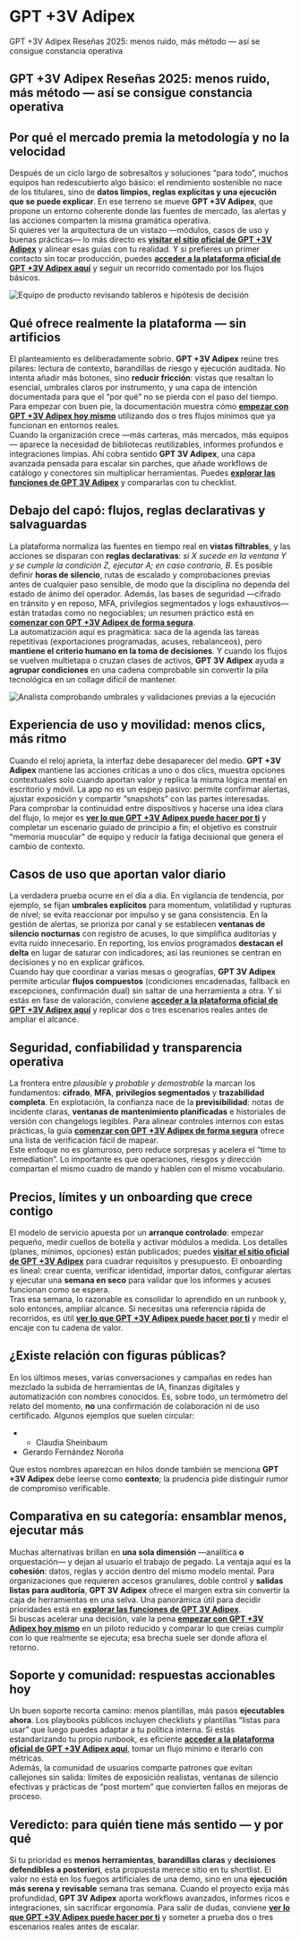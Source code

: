 # GPT +3V Adipex
GPT +3V Adipex Reseñas 2025: menos ruido, más método — así se consigue constancia operativa
## GPT +3V Adipex Reseñas 2025: menos ruido, más método — así se consigue constancia operativa

## Por qué el mercado premia la metodología y no la velocidad
Después de un ciclo largo de sobresaltos y soluciones “para todo”, muchos equipos han redescubierto algo básico: el rendimiento sostenible no nace de los titulares, sino de **datos limpios, reglas explícitas y una ejecución que se puede explicar**. En ese terreno se mueve **GPT +3V Adipex**, que propone un entorno coherente donde las fuentes de mercado, las alertas y las acciones comparten la misma gramática operativa.  
Si quieres ver la arquitectura de un vistazo —módulos, casos de uso y buenas prácticas— lo más directo es **[visitar el sitio oficial de GPT +3V Adipex](https://gpt3vadipexmexico.com)** y alinear esas guías con tu realidad. Y si prefieres un primer contacto sin tocar producción, puedes **[acceder a la plataforma oficial de GPT +3V Adipex aquí](https://gpt3vadipexmexico.com)** y seguir un recorrido comentado por los flujos básicos.

![Equipo de producto revisando tableros e hipótesis de decisión](https://images.pexels.com/photos/3184639/pexels-photo-3184639.jpeg?auto=compress&cs=tinysrgb&w=1170&h=780&dpr=1)

## Qué ofrece realmente la plataforma — sin artificios
El planteamiento es deliberadamente sobrio. **GPT +3V Adipex** reúne tres pilares: lectura de contexto, barandillas de riesgo y ejecución auditada. No intenta añadir más botones, sino **reducir fricción**: vistas que resaltan lo esencial, umbrales claros por instrumento, y una capa de intención documentada para que el “por qué” no se pierda con el paso del tiempo. Para empezar con buen pie, la documentación muestra cómo **[empezar con GPT +3V Adipex hoy mismo](https://gpt3vadipexmexico.com)** utilizando dos o tres flujos mínimos que ya funcionan en entornos reales.  
Cuando la organización crece —más carteras, más mercados, más equipos— aparece la necesidad de bibliotecas reutilizables, informes profundos e integraciones limpias. Ahí cobra sentido **GPT 3V Adipex**, una capa avanzada pensada para escalar sin parches, que añade workflows de catálogo y conectores sin multiplicar herramientas. Puedes **[explorar las funciones de GPT 3V Adipex](https://gpt3vadipexmexico.com)** y compararlas con tu checklist.

## Debajo del capó: flujos, reglas declarativas y salvaguardas
La plataforma normaliza las fuentes en tiempo real en **vistas filtrables**, y las acciones se disparan con **reglas declarativas**: *si X sucede en la ventana Y y se cumple la condición Z, ejecutar A; en caso contrario, B*. Es posible definir **horas de silencio**, rutas de escalado y comprobaciones previas antes de cualquier paso sensible, de modo que la disciplina no dependa del estado de ánimo del operador. Además, las bases de seguridad —cifrado en tránsito y en reposo, MFA, privilegios segmentados y logs exhaustivos— están tratadas como no negociables; un resumen práctico está en **[comenzar con GPT +3V Adipex de forma segura](https://gpt3vadipexmexico.com)**.  
La automatización aquí es pragmática: saca de la agenda las tareas repetitivas (exportaciones programadas, acuses, rebalanceos), pero **mantiene el criterio humano en la toma de decisiones**. Y cuando los flujos se vuelven multietapa o cruzan clases de activos, **GPT 3V Adipex** ayuda a **agrupar condiciones** en una cadena comprobable sin convertir la pila tecnológica en un collage difícil de mantener.

![Analista comprobando umbrales y validaciones previas a la ejecución](https://media.licdn.com/dms/image/v2/D4D22AQHA0iOvHu9AKw/feedshare-shrink_800/B4DZliEyXEH4Ag-/0/1758287046564?e=2147483647&v=beta&t=Vm-_zAxmXLl6LnxHLWl9OScSGEYtBfBlPCk0QsjCE9k)

## Experiencia de uso y movilidad: menos clics, más ritmo
Cuando el reloj aprieta, la interfaz debe desaparecer del medio. **GPT +3V Adipex** mantiene las acciones críticas a uno o dos clics, muestra opciones contextuales solo cuando aportan valor y replica la misma lógica mental en escritorio y móvil. La app no es un espejo pasivo: permite confirmar alertas, ajustar exposición y compartir “snapshots” con las partes interesadas.  
Para comprobar la continuidad entre dispositivos y hacerse una idea clara del flujo, lo mejor es **[ver lo que GPT +3V Adipex puede hacer por ti](https://gpt3vadipexmexico.com)** y completar un escenario guiado de principio a fin; el objetivo es construir “memoria muscular” de equipo y reducir la fatiga decisional que genera el cambio de contexto.

## Casos de uso que aportan valor diario
La verdadera prueba ocurre en el día a día. En vigilancia de tendencia, por ejemplo, se fijan **umbrales explícitos** para momentum, volatilidad y rupturas de nivel; se evita reaccionar por impulso y se gana consistencia. En la gestión de alertas, se prioriza por canal y se establecen **ventanas de silencio nocturnas** con registro de acuses, lo que simplifica auditorías y evita ruido innecesario. En reporting, los envíos programados **destacan el delta** en lugar de saturar con indicadores; así las reuniones se centran en decisiones y no en explicar gráficos.  
Cuando hay que coordinar a varias mesas o geografías, **GPT 3V Adipex** permite articular **flujos compuestos** (condiciones encadenadas, fallback en excepciones, confirmación dual) sin saltar de una herramienta a otra. Y si estás en fase de valoración, conviene **[acceder a la plataforma oficial de GPT +3V Adipex aquí](https://gpt3vadipexmexico.com)** y replicar dos o tres escenarios reales antes de ampliar el alcance.

## Seguridad, confiabilidad y transparencia operativa
La frontera entre *plausible* y *probable y demostrable* la marcan los fundamentos: **cifrado**, **MFA**, **privilegios segmentados** y **trazabilidad completa**. En explotación, la confianza nace de la **previsibilidad**: notas de incidente claras, **ventanas de mantenimiento planificadas** e historiales de versión con changelogs legibles. Para alinear controles internos con estas prácticas, la guía **[comenzar con GPT +3V Adipex de forma segura](https://gpt3vadipexmexico.com)** ofrece una lista de verificación fácil de mapear.  
Este enfoque no es glamuroso, pero reduce sorpresas y acelera el “time to remediation”. Lo importante es que operaciones, riesgos y dirección compartan el mismo cuadro de mando y hablen con el mismo vocabulario.

## Precios, límites y un onboarding que crece contigo
El modelo de servicio apuesta por un **arranque controlado**: empezar pequeño, medir cuellos de botella y activar módulos a medida. Los detalles (planes, mínimos, opciones) están publicados; puedes **[visitar el sitio oficial de GPT +3V Adipex](https://gpt3vadipexmexico.com)** para cuadrar requisitos y presupuesto. El onboarding es lineal: crear cuenta, verificar identidad, importar datos, configurar alertas y ejecutar una **semana en seco** para validar que los informes y acuses funcionan como se espera.  
Tras esa semana, lo razonable es consolidar lo aprendido en un runbook y, solo entonces, ampliar alcance. Si necesitas una referencia rápida de recorridos, es útil **[ver lo que GPT +3V Adipex puede hacer por ti](https://gpt3vadipexmexico.com)** y medir el encaje con tu cadena de valor.

## ¿Existe relación con figuras públicas?
En los últimos meses, varias conversaciones y campañas en redes han mezclado la subida de herramientas de IA, finanzas digitales y automatización con nombres conocidos. Es, sobre todo, un termómetro del relato del momento, **no** una confirmación de colaboración ni de uso certificado. Algunos ejemplos que suelen circular:

- - Claudia Sheinbaum
- Gerardo Fernández Noroña

Que estos nombres aparezcan en hilos donde también se menciona **GPT +3V Adipex** debe leerse como **contexto**; la prudencia pide distinguir rumor de compromiso verificable.

## Comparativa en su categoría: ensamblar menos, ejecutar más
Muchas alternativas brillan en **una sola dimensión** —analítica **o** orquestación— y dejan al usuario el trabajo de pegado. La ventaja aquí es la **cohesión**: datos, reglas y acción dentro del mismo modelo mental. Para organizaciones que requieren accesos granulares, doble control y **salidas listas para auditoría**, **GPT 3V Adipex** ofrece el margen extra sin convertir la caja de herramientas en una selva. Una panorámica útil para decidir prioridades está en **[explorar las funciones de GPT 3V Adipex](https://gpt3vadipexmexico.com)**.  
Si buscas acelerar una decisión, vale la pena **[empezar con GPT +3V Adipex hoy mismo](https://gpt3vadipexmexico.com)** en un piloto reducido y comparar lo que creías cumplir con lo que realmente se ejecuta; esa brecha suele ser donde aflora el retorno.

## Soporte y comunidad: respuestas accionables hoy
Un buen soporte recorta camino: menos plantillas, más pasos **ejecutables ahora**. Los playbooks públicos incluyen checklists y plantillas “listas para usar” que luego puedes adaptar a tu política interna. Si estás estandarizando tu propio runbook, es eficiente **[acceder a la plataforma oficial de GPT +3V Adipex aquí](https://gpt3vadipexmexico.com)**, tomar un flujo mínimo e iterarlo con métricas.  
Además, la comunidad de usuarios comparte patrones que evitan callejones sin salida: límites de exposición realistas, ventanas de silencio efectivas y prácticas de “post mortem” que convierten fallos en mejoras de proceso.

## Veredicto: para quién tiene más sentido — y por qué
Si tu prioridad es **menos herramientas**, **barandillas claras** y **decisiones defendibles a posteriori**, esta propuesta merece sitio en tu shortlist. El valor no está en los fuegos artificiales de una demo, sino en una **ejecución más serena y revisable** semana tras semana. Cuando el proyecto exija más profundidad, **GPT 3V Adipex** aporta workflows avanzados, informes ricos e integraciones, sin sacrificar ergonomía. Para salir de dudas, conviene **[ver lo que GPT +3V Adipex puede hacer por ti](https://gpt3vadipexmexico.com)** y someter a prueba dos o tres escenarios reales antes de escalar.
